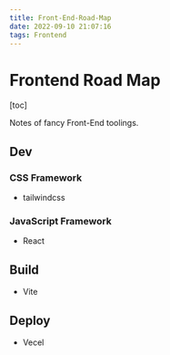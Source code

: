 ```yaml
---
title: Front-End-Road-Map
date: 2022-09-10 21:07:16
tags: Frontend
---
```


# Frontend Road Map

[toc]

Notes of fancy Front-End toolings.

## Dev

### CSS Framework

- tailwindcss

### JavaScript Framework

- React

## Build

- Vite

## Deploy

- Vecel

